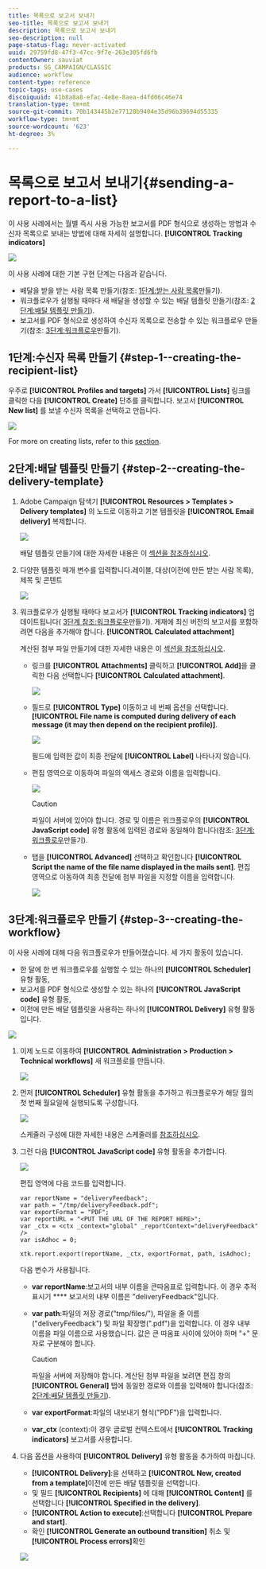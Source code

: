 ```yaml
---
title: 목록으로 보고서 보내기
seo-title: 목록으로 보고서 보내기
description: 목록으로 보고서 보내기
seo-description: null
page-status-flag: never-activated
uuid: 29759fd8-47f3-47cc-9f7e-263e305fd6fb
contentOwner: sauviat
products: SG_CAMPAIGN/CLASSIC
audience: workflow
content-type: reference
topic-tags: use-cases
discoiquuid: 41b8a8a8-efac-4e8e-8aea-d4fd06c46e74
translation-type: tm+mt
source-git-commit: 70b143445b2e77128b9404e35d96b39694d55335
workflow-type: tm+mt
source-wordcount: '623'
ht-degree: 3%

---
```



# 목록으로 보고서 보내기{#sending-a-report-to-a-list}

이 사용 사례에서는 월별 즉시 사용 가능한 보고서를 PDF 형식으로 생성하는 방법과 수신자 목록으로 보내는 방법에 대해 자세히 설명합니다. **[!UICONTROL Tracking indicators]**

![](assets/use_case_report_intro.png)

이 사용 사례에 대한 기본 구현 단계는 다음과 같습니다.

* 배달을 받을 받는 사람 목록 만들기(참조: [1단계:받는 사람 목록](#step-1--creating-the-recipient-list)만들기).
* 워크플로우가 실행될 때마다 새 배달을 생성할 수 있는 배달 템플릿 만들기(참조: [2단계:배달 템플릿 만들기](#step-2--creating-the-delivery-template)).
* 보고서를 PDF 형식으로 생성하여 수신자 목록으로 전송할 수 있는 워크플로우 만들기(참조: [3단계:워크플로우](#step-3--creating-the-workflow)만들기).

## 1단계:수신자 목록 만들기 {#step-1--creating-the-recipient-list}

우주로 **[!UICONTROL Profiles and targets]** 가서 **[!UICONTROL Lists]** 링크를 클릭한 다음 **[!UICONTROL Create]** 단추를 클릭합니다. 보고서 **[!UICONTROL New list]** 를 보낼 수신자 목록을 선택하고 만듭니다.

![](assets/use_case_report_1.png)

For more on creating lists, refer to this [section](../../platform/using/creating-and-managing-lists.md).

## 2단계:배달 템플릿 만들기 {#step-2--creating-the-delivery-template}

1. Adobe Campaign 탐색기 **[!UICONTROL Resources > Templates > Delivery templates]** 의 노드로 이동하고 기본 템플릿을 **[!UICONTROL Email delivery]** 복제합니다.

   ![](assets/use_case_report_2.png)

   배달 템플릿 만들기에 대한 자세한 내용은 이 [섹션을 참조하십시오](../../delivery/using/about-templates.md).

1. 다양한 템플릿 매개 변수를 입력합니다.레이블, 대상(이전에 만든 받는 사람 목록), 제목 및 콘텐트

   ![](assets/use_case_report_3.png)

1. 워크플로우가 실행될 때마다 보고서가 **[!UICONTROL Tracking indicators]** 업데이트됩니다( [3단계 참조:워크플로우](#step-3--creating-the-workflow)만들기). 게재에 최신 버전의 보고서를 포함하려면 다음을 추가해야 합니다. **[!UICONTROL Calculated attachment]**

   계산된 첨부 파일 만들기에 대한 자세한 내용은 이 [섹션을 참조하십시오](../../delivery/using/attaching-files.md#creating-a-calculated-attachment).

   * 링크를 **[!UICONTROL Attachments]** 클릭하고 **[!UICONTROL Add]**&#x200B;을 클릭한 다음 선택합니다 **[!UICONTROL Calculated attachment]**.

      ![](assets/use_case_report_4.png)

   * 필드로 **[!UICONTROL Type]** 이동하고 네 번째 옵션을 선택합니다. **[!UICONTROL File name is computed during delivery of each message (it may then depend on the recipient profile)]**.

      ![](assets/use_case_report_5.png)

      필드에 입력한 값이 최종 전달에 **[!UICONTROL Label]** 나타나지 않습니다.

   * 편집 영역으로 이동하여 파일의 액세스 경로와 이름을 입력합니다.

      ![](assets/use_case_report_6.png)

      >[!CAUTION]
      >
      >파일이 서버에 있어야 합니다. 경로 및 이름은 워크플로우의 **[!UICONTROL JavaScript code]** 유형 활동에 입력된 경로와 동일해야 합니다(참조: [3단계:워크플로우](#step-3--creating-the-workflow)만들기).

   * 탭을 **[!UICONTROL Advanced]** 선택하고 확인합니다 **[!UICONTROL Script the name of the file name displayed in the mails sent]**. 편집 영역으로 이동하여 최종 전달에 첨부 파일을 지정할 이름을 입력합니다.

      ![](assets/use_case_report_6bis.png)

## 3단계:워크플로우 만들기 {#step-3--creating-the-workflow}

이 사용 사례에 대해 다음 워크플로우가 만들어졌습니다. 세 가지 활동이 있습니다.

* 한 달에 한 번 워크플로우를 실행할 수 있는 하나의 **[!UICONTROL Scheduler]** 유형 활동,
* 보고서를 PDF 형식으로 생성할 수 있는 하나의 **[!UICONTROL JavaScript code]** 유형 활동,
* 이전에 만든 배달 템플릿을 사용하는 하나의 **[!UICONTROL Delivery]** 유형 활동입니다.

![](assets/use_case_report_8.png)

1. 이제 노드로 이동하여 **[!UICONTROL Administration > Production > Technical workflows]** 새 워크플로를 만듭니다.

   ![](assets/use_case_report_7.png)

1. 먼저 **[!UICONTROL Scheduler]** 유형 활동을 추가하고 워크플로우가 해당 월의 첫 번째 월요일에 실행되도록 구성합니다.

   ![](assets/use_case_report_9.png)

   스케줄러 구성에 대한 자세한 내용은 스케줄러를 [참조하십시오](../../workflow/using/scheduler.md).

1. 그런 다음 **[!UICONTROL JavaScript code]** 유형 활동을 추가합니다.

   ![](assets/use_case_report_10.png)

   편집 영역에 다음 코드를 입력합니다.

   ```
   var reportName = "deliveryFeedback";
   var path = "/tmp/deliveryFeedback.pdf";
   var exportFormat = "PDF";
   var reportURL = "<PUT THE URL OF THE REPORT HERE>";
   var _ctx = <ctx _context="global" _reportContext="deliveryFeedback" />
   var isAdhoc = 0;
   
   xtk.report.export(reportName, _ctx, exportFormat, path, isAdhoc);
   ```

   다음 변수가 사용됩니다.

   * **var reportName**:보고서의 내부 이름을 큰따옴표로 입력합니다. 이 경우 추적 표시기 **** 보고서의 내부 이름은 &quot;deliveryFeedback&quot;입니다.
   * **var path**:파일의 저장 경로(&quot;tmp/files/&quot;), 파일을 줄 이름(&quot;deliveryFeedback&quot;) 및 파일 확장명(&quot;.pdf&quot;)을 입력합니다. 이 경우 내부 이름을 파일 이름으로 사용했습니다. 값은 큰 따옴표 사이에 있어야 하며 &quot;+&quot; 문자로 구분해야 합니다.

      >[!CAUTION]
      >
      >파일을 서버에 저장해야 합니다. 계산된 첨부 파일을 보려면 편집 창의 **[!UICONTROL General]** 탭에 동일한 경로와 이름을 입력해야 합니다(참조: [2단계:배달 템플릿 만들기](#step-2--creating-the-delivery-template)).

   * **var exportFormat**:파일의 내보내기 형식(&quot;PDF&quot;)을 입력합니다.
   * **var_ctx** (context):이 경우 글로벌 컨텍스트에서 **[!UICONTROL Tracking indicators]** 보고서를 사용합니다.

1. 다음 옵션을 사용하여 **[!UICONTROL Delivery]** 유형 활동을 추가하여 마칩니다.

   * **[!UICONTROL Delivery]**:을 선택하고 **[!UICONTROL New, created from a template]**&#x200B;이전에 만든 배달 템플릿을 선택합니다.
   * 및 필드 **[!UICONTROL Recipients]** 에 대해 **[!UICONTROL Content]** 를 선택합니다 **[!UICONTROL Specified in the delivery]**.
   * **[!UICONTROL Action to execute]**:선택합니다 **[!UICONTROL Prepare and start]**.
   * 확인 **[!UICONTROL Generate an outbound transition]** 취소 및 **[!UICONTROL Process errors]**&#x200B;확인

   ![](assets/use_case_report_11.png)

